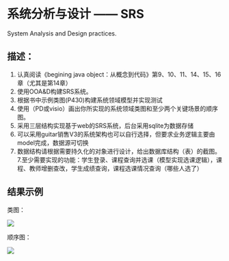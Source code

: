 # 系统分析与设计 —— SRS

System Analysis and Design practices.


## 描述： ##

1. 认真阅读《begining java object：从概念到代码》第9、10、11、14、15、16章（尤其是第14章）
2. 使用OOA&D构建SRS系统。
3. 根据书中示例类图(P430)构建系统领域模型并实现测试
4. 使用（PD或visio）画出你所实现的系统领域类图和至少两个关键场景的顺序图。
5. 采用三层结构实现基于web的SRS系统，后台采用sqlite为数据存储
6. 可以采用guitar销售V3的系统架构也可以自行选择，但要求业务逻辑主要由model完成，数据源可切换
7. 数据结构请根据需要持久化的对象进行设计，给出数据库结构（表）的截图。
7.至少需要实现的功能：学生登录、课程查询并选课（模型实现选课逻辑），课程、教师增删查改，学生成绩查询，课程选课情况查询（哪些人选了）


## 结果示例 ##

类图：

![](http://o7s15t2uh.bkt.clouddn.com/System_A-D-SRS.png)

顺序图：

![](http://o7s15t2uh.bkt.clouddn.com/System_A-D-SRS-002.png)